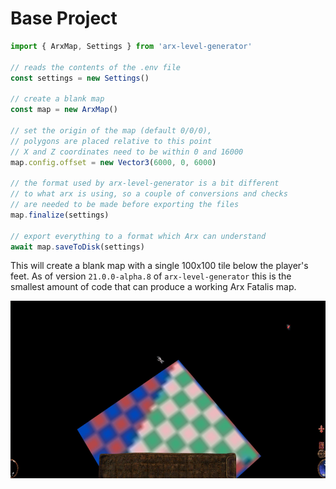 # Base Project

```ts
import { ArxMap, Settings } from 'arx-level-generator'

// reads the contents of the .env file
const settings = new Settings()

// create a blank map
const map = new ArxMap()

// set the origin of the map (default 0/0/0),
// polygons are placed relative to this point
// X and Z coordinates need to be within 0 and 16000
map.config.offset = new Vector3(6000, 0, 6000)

// the format used by arx-level-generator is a bit different
// to what arx is using, so a couple of conversions and checks
// are needed to be made before exporting the files
map.finalize(settings)

// export everything to a format which Arx can understand
await map.saveToDisk(settings)
```

This will create a blank map with a single 100x100 tile below the player's feet.
As of version `21.0.0-alpha.8` of `arx-level-generator` this is the smallest
amount of code that can produce a working Arx Fatalis map.

![how the base project looks](img/base-project.jpg?raw=true 'how the base project looks')
